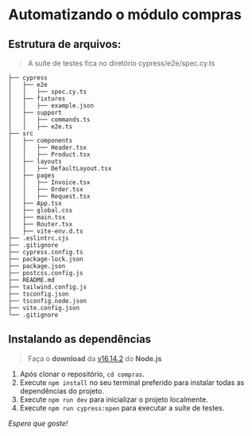 # Automatizando o módulo compras

## Estrutura de arquivos:

> A suíte de testes fica no diretório cypress/e2e/spec.cy.ts

```
├── cypress
│   ├── e2e
│   │   ├── spec.cy.ts
│   ├── fixtures
│   │   ├── example.json
│   ├── support
│   │   ├── commands.ts
│   │   ├── e2e.ts
├── src
│   ├── components
│   │   ├── Header.tsx
│   │   ├── Product.tsx
│   ├── layouts
│   │   ├── DefaultLayout.tsx
│   ├── pages
│   │   ├── Invoice.tsx
│   │   ├── Order.tsx
│   │   ├── Request.tsx
│   ├── App.tsx
│   ├── global.css
│   ├── main.tsx
│   ├── Router.tsx
│   ├── vite-env.d.ts
├── .eslintrc.cjs
├── .gitignore
├── cypress.config.ts 
├── package-lock.json 
├── package.json 
├── postcss.config.js 
├── README.md 
├── tailwind.config.js 
├── tsconfig.json 
├── tsconfig.node.json 
├── vite.config.json 
└── .gitignore
```

## Instalando as dependências

> Faça o **download** da [v16.14.2](https://nodejs.org/en/blog/release/v16.14.2) do **Node.js**

1. Após clonar o repositório, `cd compras`.
2. Execute `npm install` no seu terminal preferido para instalar todas as dependências do projeto.
3. Execute `npm run dev` para inicializar o projeto localmente.
4. Execute `npm run cypress:open` para executar a suíte de testes.

*Espero que goste!*